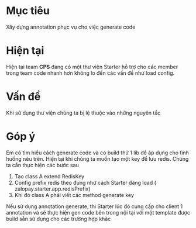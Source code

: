 # Mục tiêu 
Xây dựng annotation phục vụ cho việc generate code 

# Hiện tại 
Hiện tại team **CPS** đang có một thư viện Starter hỗ trợ cho các member trong team code nhanh hơn không lo đến các vấn đề như load config.

# Vấn đề 
Khi sử dụng thư viện chúng ta bị lệ thuộc vào những nguyên tắc 

# Góp ý 
Em có tìm hiểu cách generate code và có build thử 1 lib để áp dụng cho tình huống nêu trên. 
Hiện tại khi chúng ta muốn tạo một key để lưu redis. Chúng ta cần thực hiện các bước sau 

1. Tạo class A extend RedisKey 
2. Config prefix redis theo đúng như cách Starter đang load ( zalopay.starter.app.redisPrefix)
3. Khi đó class A phải viết các method generate key 

Nếu sử dụng annotation generate, thì Starter lúc đó cung cấp cho client 1 annotation và sẽ thực hiện gen code bên trong nội tại với một template được build sẵn sử dụng cho các trường hợp khác 



